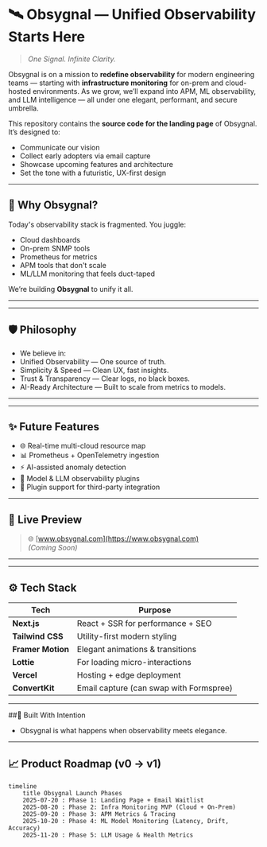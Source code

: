# 🛰️ Obsygnal — Unified Observability Starts Here

> *One Signal. Infinite Clarity.*

Obsygnal is on a mission to **redefine observability** for modern engineering teams — starting with **infrastructure monitoring** for on-prem and cloud-hosted environments. As we grow, we’ll expand into APM, ML observability, and LLM intelligence — all under one elegant, performant, and secure umbrella.

This repository contains the **source code for the landing page** of Obsygnal. It’s designed to:
- Communicate our vision
- Collect early adopters via email capture
- Showcase upcoming features and architecture
- Set the tone with a futuristic, UX-first design

---

## 🧠 Why Obsygnal?

Today's observability stack is fragmented. You juggle:
- Cloud dashboards
- On-prem SNMP tools
- Prometheus for metrics
- APM tools that don't scale
- ML/LLM monitoring that feels duct-taped

We’re building **Obsygnal** to unify it all.

---

---

## 🛡️ Philosophy
- We believe in:
- Unified Observability — One source of truth.
- Simplicity & Speed — Clean UX, fast insights.
- Trust & Transparency — Clear logs, no black boxes.
- AI-Ready Architecture — Built to scale from metrics to models.

---
---
## ✨ Future Features
- 🌐 Real-time multi-cloud resource map
- 📊 Prometheus + OpenTelemetry ingestion
- ⚡ AI-assisted anomaly detection
- 🧠 Model & LLM observability plugins
- 🧩 Plugin support for third-party integration
---

## 🔭 Live Preview

> 🌐 [www.obsygnal.com](https://www.obsygnal.com)  
*(Coming Soon)*

---


---

## ⚙️ Tech Stack

| Tech             | Purpose                             |
|------------------|--------------------------------------|
| **Next.js**       | React + SSR for performance + SEO   |
| **Tailwind CSS**  | Utility-first modern styling        |
| **Framer Motion** | Elegant animations & transitions    |
| **Lottie**        | For loading micro-interactions      |
| **Vercel**        | Hosting + edge deployment           |
| **ConvertKit**    | Email capture (can swap with Formspree) |

---
##🧠 Built With Intention
- Obsygnal is what happens when observability meets elegance.

---

## 📈 Product Roadmap (v0 → v1)

```mermaid
timeline
    title Obsygnal Launch Phases
    2025-07-20 : Phase 1: Landing Page + Email Waitlist
    2025-08-20 : Phase 2: Infra Monitoring MVP (Cloud + On-Prem)
    2025-09-20 : Phase 3: APM Metrics & Tracing
    2025-10-20 : Phase 4: ML Model Monitoring (Latency, Drift, Accuracy)
    2025-11-20 : Phase 5: LLM Usage & Health Metrics

